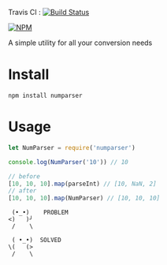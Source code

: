 Travis CI : [![Build Status](https://travis-ci.org/Shahor/Numparser.svg?branch=master)](https://travis-ci.org/Shahor/Numparser)


[![NPM](https://nodei.co/npm/numparser.png?downloads=true)](https://nodei.co/npm/numparser.png?downloads=true)

A simple utility for all your conversion needs

# Install

```npm install numparser```

# Usage 

```javascript
let NumParser = require('numparser')

console.log(NumParser('10')) // 10

// before
[10, 10, 10].map(parseInt) // [10, NaN, 2]
// after
[10, 10, 10].map(NumParser) // [10, 10, 10]
```

```
 (•_•)    PROBLEM
<)   )╯
 /    \

 ( •_•)  SOLVED
\(   (>
 /    \
```
